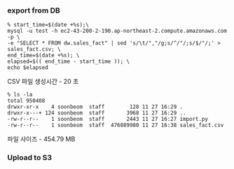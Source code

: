 
### export from DB ###
```
% start_time=$(date +%s);\
mysql -u test -h ec2-43-200-2-190.ap-northeast-2.compute.amazonaws.com -p \
-e "SELECT * FROM dw.sales_fact" | sed 's/\t/","/g;s/^/"/;s/$/"/;' > sales_fact.csv; \
end_time=$(date +%s); \
elapsed=$(( end_time - start_time )); \
echo $elapsed
```
CSV 파일 생성시간 - 20 초

```
% ls -la
total 950408
drwxr-xr-x    4 soonbeom  staff        128 11 27 16:29 .
drwxr-x---+ 124 soonbeom  staff       3968 11 27 16:29 ..
-rw-r--r--    1 soonbeom  staff       2443 11 27 16:27 import.py
-rw-r--r--    1 soonbeom  staff  476889980 11 27 16:38 sales_fact.csv
```
파일 사이즈 - 454.79 MB


### Upload to S3 ###
